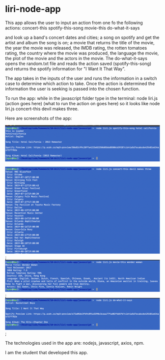# liri-node-app

This app allows the user to input an action from one fo the following actions:
concert-this
spotify-this-song
movie-this
do-what-it-says

and look up a band's concert dates and cities; a song on spotify and get the artist and album the song is on; a movie that returns the title of the movie, the year the movie was released, the IMDB rating, the rotten tomatoes rating, the country where the movie was produced, the language the movie, the plot of the movie and the actors in the movie. The do-what-it-says opens the random.txt file and reads the action saved (spotify-this-song) and returns the spotify information for "I Want It That Way".

The app takes in the inputs of the user and runs the information in a switch case to determine which action to take. Once the action is determined the information the user is seeking is passed into the chosen function.

To run the app: while in the javascript folder type in the terminal: node liri.js (action goes here) (what to run the action on goes here) so it looks like node liri.js concert-this devil makes three.

Here are screenshots of the app:

<!-- ![Image of Yaktocat](https://octodex.github.com/images/yaktocat.png) -->
![Spotify Song Screenshot](./assets/images/Spotify-song.png)
<!-- Format: ![Alt Text](url) -->

![Concert Band Screenshot](./assets/images/Concert-this.png);
![Movie Screenshot](./assets/images/Movie-this.png);
![Do-What The Random.txt file says](./assets/images/Do-What.png);


The technologies used in the app are: nodejs, javascript, axios, npm.

I am the student that developed this app.
